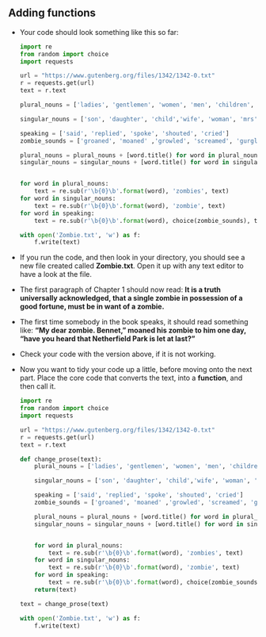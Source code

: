 ## Adding functions
- Your code should look something like this so far:

	```python
	import re
	from random import choice
	import requests

	url = "https://www.gutenberg.org/files/1342/1342-0.txt"
	r = requests.get(url)
	text = r.text

	plural_nouns = ['ladies', 'gentlemen', 'women', 'men', 'children', 'boys', 'girls']

	singular_nouns = ['son', 'daughter', 'child','wife', 'woman', 'mrs', 'miss','husband', 'man', 'mr', 'sir', 'lady']

	speaking = ['said', 'replied', 'spoke', 'shouted', 'cried']
	zombie_sounds = ['groaned', 'moaned' ,'growled', 'screamed', 'gurgled']

	plural_nouns = plural_nouns + [word.title() for word in plural_nouns]
	singular_nouns = singular_nouns + [word.title() for word in singular_nouns]


	for word in plural_nouns:
		text = re.sub(r'\b{0}\b'.format(word), 'zombies', text)
	for word in singular_nouns:
		text = re.sub(r'\b{0}\b'.format(word), 'zombie', text)
	for word in speaking:
		text = re.sub(r'\b{0}\b'.format(word), choice(zombie_sounds), text)

	with open('Zombie.txt', 'w') as f:
		f.write(text)
	```

- If you run the code, and then look in your directory, you should see a new file created called **Zombie.txt**. Open it up with any text editor to have a look at the file.

- The first paragraph of Chapter 1 should now read:
  **It is a truth universally acknowledged, that a single zombie in possession of a good fortune, must be in want of a zombie.**

- The first time somebody in the book speaks, it should read something like:
  **“My dear zombie. Bennet,” moaned his zombie to him one day, “have you heard that Netherfield Park is let at last?”**
  
- Check your code with the version above, if it is not working.

- Now you want to tidy your code up a little, before moving onto the next part. Place the core code that converts the text, into a **function**, and then call it.

	```python
	import re
	from random import choice
	import requests

	url = "https://www.gutenberg.org/files/1342/1342-0.txt"
	r = requests.get(url)
	text = r.text

	def change_prose(text):
		plural_nouns = ['ladies', 'gentlemen', 'women', 'men', 'children', 'boys', 'girls']

		singular_nouns = ['son', 'daughter', 'child','wife', 'woman', 'mrs', 'miss','husband', 'man', 'mr', 'sir', 'lady']

		speaking = ['said', 'replied', 'spoke', 'shouted', 'cried']
		zombie_sounds = ['groaned', 'moaned' ,'growled', 'screamed', 'gurgled']

		plural_nouns = plural_nouns + [word.title() for word in plural_nouns]
		singular_nouns = singular_nouns + [word.title() for word in singular_nouns]


		for word in plural_nouns:
			text = re.sub(r'\b{0}\b'.format(word), 'zombies', text)
		for word in singular_nouns:
			text = re.sub(r'\b{0}\b'.format(word), 'zombie', text)
		for word in speaking:
			text = re.sub(r'\b{0}\b'.format(word), choice(zombie_sounds), text)
		return(text)

	text = change_prose(text)

	with open('Zombie.txt', 'w') as f:
		f.write(text)
	```
